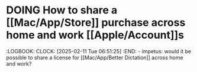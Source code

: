 # DOING How to share a [[Mac/App/Store]] purchase across home and work [[Apple/Account]]s
:LOGBOOK:
CLOCK: [2025-02-11 Tue 06:51:25]
:END:
	- impetus: would it be possible to share a license for [[Mac/App/Better Dictation]] across home and work?